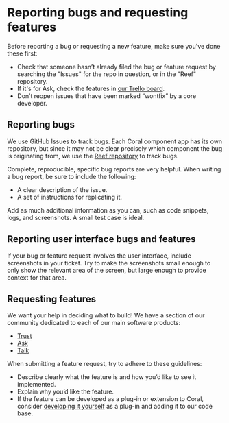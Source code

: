 # Reporting bugs and requesting features

Before reporting a bug or requesting a new feature, make sure you've done these first:

 * Check that someone hasn’t already filed the bug or feature request by searching the "Issues" for the repo in question, or in the "Reef" repository.
 * If it's for Ask, check the features in [our Trello board](https://trello.com/b/hAtt6ujX/ask).
 * Don’t reopen issues that have been marked “wontfix” by a core developer.

## Reporting bugs

We use GitHub Issues to track bugs. Each Coral component app has its own repository, but since it may not be clear precisely which component the bug is originating from, we use the [Reef repository](https://github.com/coralproject/reef) to track bugs.

Complete, reproducible, specific bug reports are very helpful. When writing a bug report, be sure to include the following:

 * A clear description of the issue.
 * A set of instructions for replicating it.

Add as much additional information as you can, such as code snippets, logs, and screenshots. A small test case is ideal.

## Reporting user interface bugs and features

If your bug or feature request involves the user interface, include screenshots in your ticket. Try to make the screenshots small enough to only show the relevant area of the screen, but large enough to provide context for that area.

## Requesting features

We want your help in deciding what to build! We have a section of our community dedicated to each of our main software products:

* [Trust](https://community.coralproject.net/c/the-coral-project/product-trust)
* [Ask](https://community.coralproject.net/c/the-coral-project/product-ask)
* [Talk](https://community.coralproject.net/c/the-coral-project/product-talk)

When submitting a feature request, try to adhere to these guidelines:

 * Describe clearly what the feature is and how you’d like to see it implemented.
 * Explain why you’d like the feature.
 * If the feature can be developed as a plug-in or extension to Coral, consider [developing it yourself](writing_code) as a plug-in and adding it to our code base.
